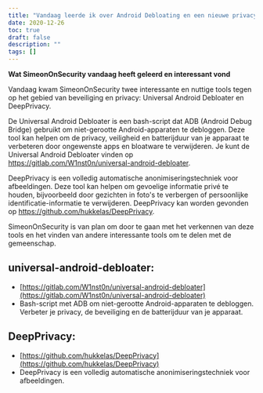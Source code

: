 ```yaml
---
title: "Vandaag leerde ik over Android Debloating en een nieuwe privacytechniek"
date: 2020-12-26
toc: true
draft: false
description: ""
tags: []
---
```


**Wat SimeonOnSecurity vandaag heeft geleerd en interessant vond**

Vandaag kwam SimeonOnSecurity twee interessante en nuttige tools tegen op het gebied van beveiliging en privacy: Universal Android Debloater en DeepPrivacy.

De Universal Android Debloater is een bash-script dat ADB (Android Debug Bridge) gebruikt om niet-gerootte Android-apparaten te debloggen. Deze tool kan helpen om de privacy, veiligheid en batterijduur van je apparaat te verbeteren door ongewenste apps en bloatware te verwijderen. Je kunt de Universal Android Debloater vinden op https://gitlab.com/W1nst0n/universal-android-debloater.

DeepPrivacy is een volledig automatische anonimiseringstechniek voor afbeeldingen. Deze tool kan helpen om gevoelige informatie privé te houden, bijvoorbeeld door gezichten in foto's te verbergen of persoonlijke identificatie-informatie te verwijderen. DeepPrivacy kan worden gevonden op https://github.com/hukkelas/DeepPrivacy.

SimeonOnSecurity is van plan om door te gaan met het verkennen van deze tools en het vinden van andere interessante tools om te delen met de gemeenschap.

## universal-android-debloater:
- [https://gitlab.com/W1nst0n/universal-android-debloater](https://gitlab.com/W1nst0n/universal-android-debloater)
- Bash-script met ADB om niet-gerootte Android-apparaten te debloggen. Verbeter je privacy, de beveiliging en de batterijduur van je apparaat.

## DeepPrivacy:
- [https://github.com/hukkelas/DeepPrivacy](https://github.com/hukkelas/DeepPrivacy)
- DeepPrivacy is een volledig automatische anonimiseringstechniek voor afbeeldingen.
